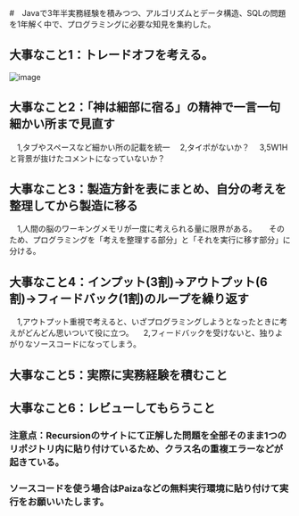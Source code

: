 #　Javaで3年半実務経験を積みつつ、アルゴリズムとデータ構造、SQLの問題を1年解く中で、プログラミングに必要な知見を集約した。

## 大事なこと1：トレードオフを考える。
![image](https://github.com/hiroto114/Recursion_Java_ProblemsList/assets/147373496/fe15e3e2-6fbe-47d3-9f2e-0ac09cb07827)

## 大事なこと2：「神は細部に宿る」の精神で一言一句細かい所まで見直す
　1,タブやスペースなど細かい所の記載を統一
　2,タイポがないか？
　3,5W1Hと背景が抜けたコメントになっていないか？

## 大事なこと3：製造方針を表にまとめ、自分の考えを整理してから製造に移る
　1,人間の脳のワーキングメモリが一度に考えられる量に限界がある。
 　 そのため、プログラミングを「考えを整理する部分」と「それを実行に移す部分」に分ける。

## 大事なこと4：インプット(3割)→アウトプット(6割)→フィードバック(1割)のループを繰り返す
　1,アウトプット重視で考えると、いざプログラミングしようとなったときに考えがどんどん思いついて役に立つ。
　2,フィードバックを受けないと、独りよがりなソースコードになってしまう。

## 大事なこと5：実際に実務経験を積むこと

## 大事なこと6：レビューしてもらうこと

### 注意点：Recursionのサイトにて正解した問題を全部そのまま1つのリポジトリ内に貼り付けているため、クラス名の重複エラーなどが起きている。
### ソースコードを使う場合はPaizaなどの無料実行環境に貼り付けて実行をお願いいたします。
